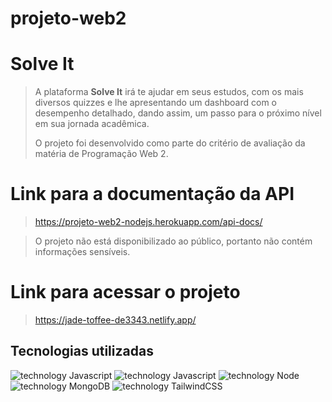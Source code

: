 # projeto-web2

# Solve It

>  A plataforma **Solve It** irá te ajudar em seus estudos, com os mais diversos quizzes e lhe apresentando um dashboard com o desempenho detalhado, dando assim, um passo para o próximo nível em sua jornada acadêmica.
> 
> O projeto foi desenvolvido como parte do critério de avaliação da matéria de Programação Web 2.

# Link para a documentação da API 
> https://projeto-web2-nodejs.herokuapp.com/api-docs/

> O projeto não está disponibilizado ao público, portanto não contém informações sensíveis.

# Link para acessar o projeto
> https://jade-toffee-de3343.netlify.app/
## Tecnologias utilizadas
![technology Javascript](https://img.shields.io/badge/Language-Javascript-yellow.svg?style=flat-square)
![technology Javascript](https://img.shields.io/badge/Library-React_JS-blue.svg?style=flat-square)
![technology Node](https://img.shields.io/badge/Backend-Node.js-green.svg?style=flat-square)
![technology MongoDB](https://img.shields.io/badge/Database-MongoDB-black.svg?style=flat-square)
![technology TailwindCSS](https://img.shields.io/badge/CSS-Tailwind_CSS-indigo.svg?style=flat-square)